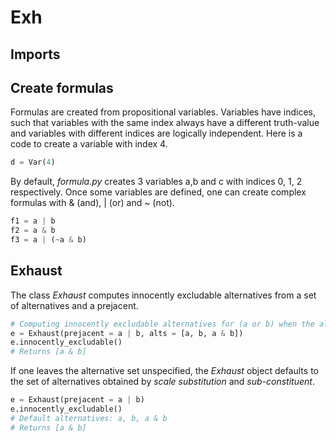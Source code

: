 # Exh

## Imports

## Create formulas

Formulas are created from propositional variables. Variables have indices, such that variables with the same index always have a different truth-value and variables with different indices are logically independent. Here is a code to create a variable with index 4.

```python
d = Var(4)
```

By default, *formula.py* creates 3 variables a,b and c with indices 0, 1, 2 respectively. Once some variables are defined, one can create complex formulas with & (and), | (or) and \~ (not).


```python
f1 = a | b
f2 = a & b
f3 = a | (~a & b)
```

## Exhaust

The class *Exhaust* computes innocently excludable alternatives from a set of alternatives and a prejacent.

```python
# Computing innocently excludable alternatives for (a or b) when the alternatives are a, b and (a and b)
e = Exhaust(prejacent = a | b, alts = [a, b, a & b])
e.innocently_excludable()
# Returns [a & b]
```

If one leaves the alternative set unspecified, the *Exhaust* object defaults to the set of alternatives obtained by *scale substitution* and *sub-constituent*.

```python
e = Exhaust(prejacent = a | b)
e.innocently_excludable()
# Default alternatives: a, b, a & b
# Returns [a & b]
```
